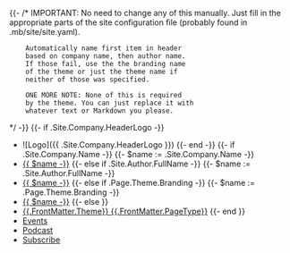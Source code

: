 {{- /*  IMPORTANT: No need to change any of
        this manually. Just fill in the 
        appropriate parts of the site configuration file
        (probably found in .mb/site/site.yaml).

        Automatically name first item in header    
        based on company name, then author name.
        If those fail, use the the branding name 
        of the theme or just the theme name if
        neither of those was specified.
        
        ONE MORE NOTE: None of this is required
        by the theme. You can just replace it with
        whatever text or Markdown you please.
*/ -}}
{{- if .Site.Company.HeaderLogo -}}
* ![Logo]({{ .Site.Company.HeaderLogo }})
{{- end -}}
{{- if .Site.Company.Name -}}
{{- $name := .Site.Company.Name -}}
* [{{ $name -}}](/)
{{- else if .Site.Author.FullName -}}
{{- $name := .Site.Author.FullName -}}
* [{{ $name -}}](/)
{{- else if .Page.Theme.Branding -}}
{{- $name := .Page.Theme.Branding -}}
* [{{ $name -}}](/)
{{- else }}
* [{{.FrontMatter.Theme}} {{.FrontMatter.PageType}}](/)
{{- end }} 
* [Events](/)
* [Podcast](/)
* [Subscribe](/)

